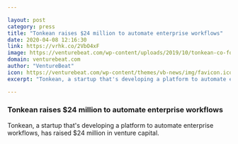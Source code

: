 ```yaml
---

layout: post
category: press
title: "Tonkean raises $24 million to automate enterprise workflows"
date: 2020-04-08 12:16:30
link: https://vrhk.co/2VbO4xF
image: https://venturebeat.com/wp-content/uploads/2019/10/tonkean-co-founders-e1585958577868.jpg?w=1200&strip=all
domain: venturebeat.com
author: "VentureBeat"
icon: https://venturebeat.com/wp-content/themes/vb-news/img/favicon.ico
excerpt: "Tonkean, a startup that's developing a platform to automate enterprise workflows, has raised $24 million in venture capital."

---
```


### Tonkean raises $24 million to automate enterprise workflows

Tonkean, a startup that's developing a platform to automate enterprise workflows, has raised $24 million in venture capital.
